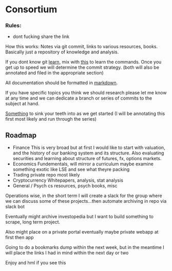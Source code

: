 # Consortium

### Rules:
- dont fucking share the link

How this works:
Notes via git commit, links to various resources, books. Basically just a repository of knowledge and analysis.

If you dont know git [learn](http://think-like-a-git.net/sections/graph-theory/seven-bridges-of-konigsberg.html), mix with [this](http://rogerdudler.github.io/git-guide/) to learn the commands. Once you get up to speed we will determine the commit strategy. (both will also be annotated and filed in the appropriate section)

All documentation should be formatted in [markdown](http://assemble.io/docs/Cheatsheet-Markdown.html). 

If you have specific topics you think we should research please let me know at any time and we can dedicate a branch or series of commits to the subject at hand.

[Something](https://www.youtube.com/watch?v=ARrNYyJEnFI&t=3353s) to sink your teeth into as we get started (I will be annotating this first most likely and run through the series)
## Roadmap

- Finance
This is very broad but at first I would like to start with valuation, and the history of our banking system and its structure. Also evaluating securities and learning about structure of futures, fx, options markets.
- Economics
Fundementals, will mirror a curriculum maybe examine something exotic like LSE and see what theyre packing
- Trading
private repo most likely
- Cryptocurrency
Whitepapers, analysis, stat analysis
- General / Psych
cs resources, psych books, misc

Operations wise, in the short term I will create a slack for the group where we can discuss some of these projects...then automate archiving in repo via slack bot

Eventually might archive investopedia but I want to build something to scrape, long term project.

Also might place on a private portal eventually maybe private webapp at first then app

Going to do a bookmarks dump within the next week, but in the meantime I will place the links I had in mind within the next day or two

Enjoy and hml if you see this 


